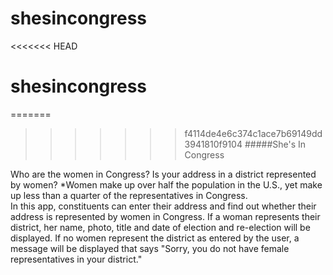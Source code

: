 # shesincongress

<<<<<<< HEAD
# shesincongress

=======
>>>>>>> f4114de4e6c374c1ace7b69149dd3941810f9104
#####She's In Congress

Who are the women in Congress?  Is your address in a district represented by women? *Women make up over half the population in the U.S., yet make up less than a quarter of the representatives in Congress.  
In this app, constituents can enter their address and find out whether their address is represented by women in Congress. If a woman represents their district, her name, photo, title and date of election and re-election will be displayed. If no women represent the district as entered by the user, a message will be displayed that says "Sorry, you do not have female representatives in your district."  

